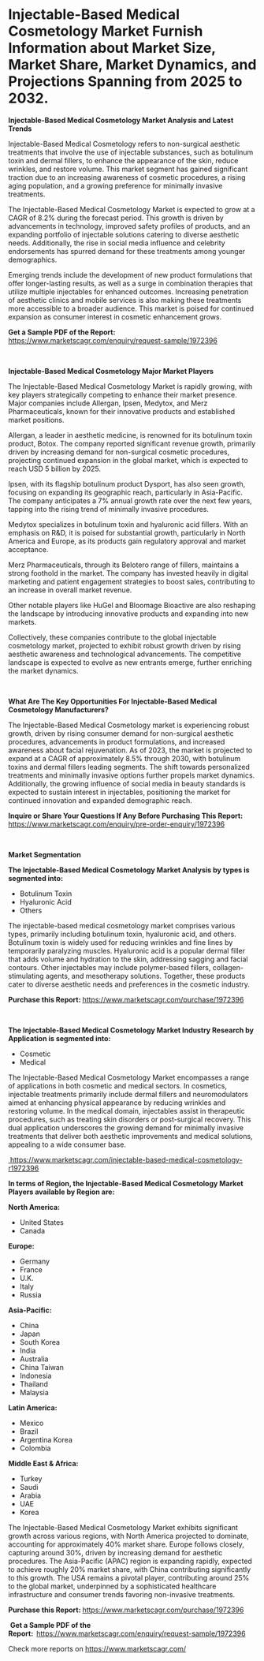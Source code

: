 <p><h1>Injectable-Based Medical Cosmetology Market Furnish Information about Market Size, Market Share, Market Dynamics, and Projections Spanning from 2025 to 2032.</h1></p><p><strong>Injectable-Based Medical Cosmetology Market Analysis and Latest Trends</strong></p>
<p><p>Injectable-Based Medical Cosmetology refers to non-surgical aesthetic treatments that involve the use of injectable substances, such as botulinum toxin and dermal fillers, to enhance the appearance of the skin, reduce wrinkles, and restore volume. This market segment has gained significant traction due to an increasing awareness of cosmetic procedures, a rising aging population, and a growing preference for minimally invasive treatments. </p><p>The Injectable-Based Medical Cosmetology Market is expected to grow at a CAGR of 8.2% during the forecast period. This growth is driven by advancements in technology, improved safety profiles of products, and an expanding portfolio of injectable solutions catering to diverse aesthetic needs. Additionally, the rise in social media influence and celebrity endorsements has spurred demand for these treatments among younger demographics. </p><p>Emerging trends include the development of new product formulations that offer longer-lasting results, as well as a surge in combination therapies that utilize multiple injectables for enhanced outcomes. Increasing penetration of aesthetic clinics and mobile services is also making these treatments more accessible to a broader audience. This market is poised for continued expansion as consumer interest in cosmetic enhancement grows.</p></p>
<p><strong>Get a Sample PDF of the Report:&nbsp;</strong> <a href="https://www.marketscagr.com/enquiry/request-sample/1972396?utm_campaign=2471&utm_medium=2&utm_source=Github&utm_content=ia&utm_term=09032025&utm_id=injectable-based-medical-cosmetology">https://www.marketscagr.com/enquiry/request-sample/1972396</a></p>
<p>&nbsp;</p>
<p><strong>Injectable-Based Medical Cosmetology Major Market Players</strong></p>
<p><p>The Injectable-Based Medical Cosmetology Market is rapidly growing, with key players strategically competing to enhance their market presence. Major companies include Allergan, Ipsen, Medytox, and Merz Pharmaceuticals, known for their innovative products and established market positions.</p><p>Allergan, a leader in aesthetic medicine, is renowned for its botulinum toxin product, Botox. The company reported significant revenue growth, primarily driven by increasing demand for non-surgical cosmetic procedures, projecting continued expansion in the global market, which is expected to reach USD 5 billion by 2025.</p><p>Ipsen, with its flagship botulinum product Dysport, has also seen growth, focusing on expanding its geographic reach, particularly in Asia-Pacific. The company anticipates a 7% annual growth rate over the next few years, tapping into the rising trend of minimally invasive procedures.</p><p>Medytox specializes in botulinum toxin and hyaluronic acid fillers. With an emphasis on R&D, it is poised for substantial growth, particularly in North America and Europe, as its products gain regulatory approval and market acceptance.</p><p>Merz Pharmaceuticals, through its Belotero range of fillers, maintains a strong foothold in the market. The company has invested heavily in digital marketing and patient engagement strategies to boost sales, contributing to an increase in overall market revenue.</p><p>Other notable players like HuGel and Bloomage Bioactive are also reshaping the landscape by introducing innovative products and expanding into new markets.</p><p>Collectively, these companies contribute to the global injectable cosmetology market, projected to exhibit robust growth driven by rising aesthetic awareness and technological advancements. The competitive landscape is expected to evolve as new entrants emerge, further enriching the market dynamics.</p></p>
<p>&nbsp;</p>
<p><strong>What Are The Key Opportunities For Injectable-Based Medical Cosmetology Manufacturers?</strong></p>
<p><p>The Injectable-Based Medical Cosmetology market is experiencing robust growth, driven by rising consumer demand for non-surgical aesthetic procedures, advancements in product formulations, and increased awareness about facial rejuvenation. As of 2023, the market is projected to expand at a CAGR of approximately 8.5% through 2030, with botulinum toxins and dermal fillers leading segments. The shift towards personalized treatments and minimally invasive options further propels market dynamics. Additionally, the growing influence of social media in beauty standards is expected to sustain interest in injectables, positioning the market for continued innovation and expanded demographic reach.</p></p>
<p><strong>Inquire or Share Your Questions If Any Before Purchasing This Report:</strong> <a href="https://www.marketscagr.com/enquiry/pre-order-enquiry/1972396?utm_campaign=2471&utm_medium=2&utm_source=Github&utm_content=ia&utm_term=09032025&utm_id=injectable-based-medical-cosmetology">https://www.marketscagr.com/enquiry/pre-order-enquiry/1972396</a></p>
<p>&nbsp;</p>
<p><strong>Market Segmentation</strong></p>
<p><strong>The Injectable-Based Medical Cosmetology Market Analysis by types is segmented into:</strong></p>
<p><ul><li>Botulinum Toxin</li><li>Hyaluronic Acid</li><li>Others</li></ul></p>
<p><p>The injectable-based medical cosmetology market comprises various types, primarily including botulinum toxin, hyaluronic acid, and others. Botulinum toxin is widely used for reducing wrinkles and fine lines by temporarily paralyzing muscles. Hyaluronic acid is a popular dermal filler that adds volume and hydration to the skin, addressing sagging and facial contours. Other injectables may include polymer-based fillers, collagen-stimulating agents, and mesotherapy solutions. Together, these products cater to diverse aesthetic needs and preferences in the cosmetic industry.</p></p>
<p><strong>Purchase this Report:&nbsp;</strong><a href="https://www.marketscagr.com/purchase/1972396?utm_campaign=2471&utm_medium=2&utm_source=Github&utm_content=ia&utm_term=09032025&utm_id=injectable-based-medical-cosmetology">https://www.marketscagr.com/purchase/1972396</a></p>
<p>&nbsp;</p>
<p><strong>The Injectable-Based Medical Cosmetology Market Industry Research by Application is segmented into:</strong></p>
<p><ul><li>Cosmetic</li><li>Medical</li></ul></p>
<p><p>The Injectable-Based Medical Cosmetology Market encompasses a range of applications in both cosmetic and medical sectors. In cosmetics, injectable treatments primarily include dermal fillers and neuromodulators aimed at enhancing physical appearance by reducing wrinkles and restoring volume. In the medical domain, injectables assist in therapeutic procedures, such as treating skin disorders or post-surgical recovery. This dual application underscores the growing demand for minimally invasive treatments that deliver both aesthetic improvements and medical solutions, appealing to a wide consumer base.</p></p>
<p><a href="https://www.marketscagr.com/injectable-based-medical-cosmetology-r1972396?utm_campaign=2471&utm_medium=2&utm_source=Github&utm_content=ia&utm_term=09032025&utm_id=injectable-based-medical-cosmetology">&nbsp;https://www.marketscagr.com/injectable-based-medical-cosmetology-r1972396</a></p>
<p><strong>In terms of Region, the Injectable-Based Medical Cosmetology Market Players available by Region are:</strong></p>
<p>
    <p> <strong> North America: </strong>
        <ul>
            <li>United States</li>
            <li>Canada</li>
        </ul>
        </p> 
    <p> <strong> Europe: </strong>
        <ul>
            <li>Germany</li>
            <li>France</li>
            <li>U.K.</li>
            <li>Italy</li>
            <li>Russia</li>
        </ul>
        </p> 
    <p> <strong> Asia-Pacific: </strong>
        <ul>
            <li>China</li>
            <li>Japan</li>
            <li>South Korea</li>
            <li>India</li>
            <li>Australia</li>
            <li>China Taiwan</li>
            <li>Indonesia</li>
            <li>Thailand</li>
            <li>Malaysia</li>
        </ul>
        </p> 
    <p> <strong> Latin America: </strong>
        <ul>
            <li>Mexico</li>
            <li>Brazil</li>
            <li>Argentina Korea</li>
            <li>Colombia</li>
        </ul>
        </p> 
    <p> <strong> Middle East & Africa: </strong>
        <ul>
            <li>Turkey</li>
            <li>Saudi</li>
            <li>Arabia</li>
            <li>UAE</li>
            <li>Korea</li>
        </ul>
    </p>
    </p>
<p><p>The Injectable-Based Medical Cosmetology Market exhibits significant growth across various regions, with North America projected to dominate, accounting for approximately 40% market share. Europe follows closely, capturing around 30%, driven by increasing demand for aesthetic procedures. The Asia-Pacific (APAC) region is expanding rapidly, expected to achieve roughly 20% market share, with China contributing significantly to this growth. The USA remains a pivotal player, contributing around 25% to the global market, underpinned by a sophisticated healthcare infrastructure and consumer trends favoring non-invasive treatments.</p></p>
<p><strong>Purchase this Report: </strong><a href="https://www.marketscagr.com/purchase/1972396?utm_campaign=2471&utm_medium=2&utm_source=Github&utm_content=ia&utm_term=09032025&utm_id=injectable-based-medical-cosmetology">https://www.marketscagr.com/purchase/1972396</a></p>
<p>&nbsp;<strong>Get a Sample PDF of the Report:&nbsp;&nbsp;</strong><a href="https://www.marketscagr.com/enquiry/request-sample/1972396?utm_campaign=2471&utm_medium=2&utm_source=Github&utm_content=ia&utm_term=09032025&utm_id=injectable-based-medical-cosmetology">https://www.marketscagr.com/enquiry/request-sample/1972396</a></p>
<p><strong></strong></p>
<p>Check more reports on <a href="https://www.marketscagr.com/?utm_campaign=2471&utm_medium=2&utm_source=Github&utm_content=ia&utm_term=09032025&utm_id=injectable-based-medical-cosmetology">https://www.marketscagr.com/</a></p>